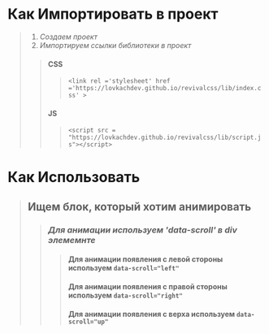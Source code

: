 # Как Импортировать в проект

> 1.  *Создаем проект*
> 2.  *Импортируем ссылки библиотеки в проект*
> >  #### CSS 
> > >  `<link rel ='stylesheet' href ='https://lovkachdev.github.io/revivalcss/lib/index.css' >`
> > #### JS 
> > > `<script src = "https://lovkachdev.github.io/revivalcss/lib/script.js"></script>`

# Как Использовать

>  ## Ищем блок, который хотим анимировать
> >   ### *Для анимации используем 'data-scroll' в div элемемнте*
> > > #### Для анимации появления с левой стороны используем `data-scroll="left"`
> > > #### Для анимации появления с правой стороны используем `data-scroll="right"`
> > > #### Для анимации появления с верха используем `data-scroll="up"`

